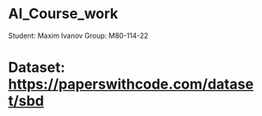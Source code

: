 # AI_Course_work
 Student: Maxim Ivanov
 Group: M80-114-22
# Dataset: https://paperswithcode.com/dataset/sbd
